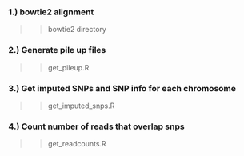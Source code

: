 
### 1.) bowtie2 alignment
>> bowtie2 directory

### 2.) Generate pile up files
>> get_pileup.R

### 3.) Get imputed SNPs and SNP info for each chromosome
>> get_imputed_snps.R 

### 4.) Count number of reads that overlap snps 
>> get_readcounts.R
